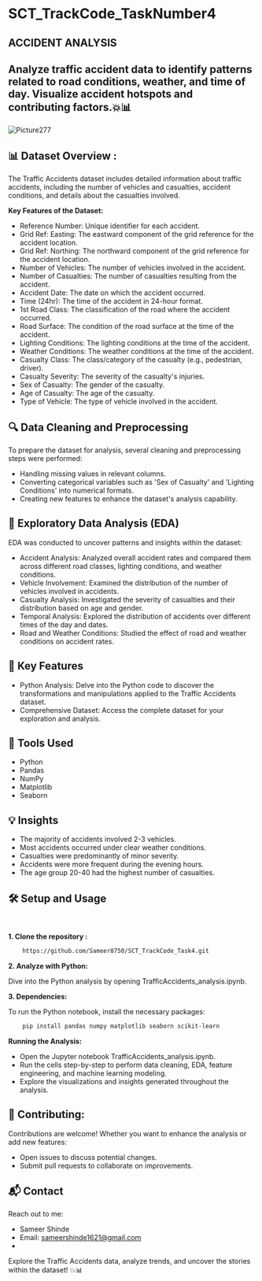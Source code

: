 # SCT_TrackCode_TaskNumber4

## ACCIDENT ANALYSIS

## Analyze traffic accident data to identify patterns related to road conditions, weather, and time of day. Visualize accident hotspots and contributing factors.💥📊


![Picture277](https://github.com/user-attachments/assets/a0917abc-161f-4691-85c9-4f914b785a7c)

## 📊 Dataset Overview :

The Traffic Accidents dataset includes detailed information about traffic accidents, including the number of vehicles and casualties, accident conditions, and details about the casualties involved.

**Key Features of the Dataset:**

- Reference Number: Unique identifier for each accident.
- Grid Ref: Easting: The eastward component of the grid reference for the accident location.
- Grid Ref: Northing: The northward component of the grid reference for the accident location.
- Number of Vehicles: The number of vehicles involved in the accident.
- Number of Casualties: The number of casualties resulting from the accident.
- Accident Date: The date on which the accident occurred.
- Time (24hr): The time of the accident in 24-hour format.
- 1st Road Class: The classification of the road where the accident occurred.
- Road Surface: The condition of the road surface at the time of the accident.
- Lighting Conditions: The lighting conditions at the time of the accident.
- Weather Conditions: The weather conditions at the time of the accident.
- Casualty Class: The class/category of the casualty (e.g., pedestrian, driver).
- Casualty Severity: The severity of the casualty's injuries.
- Sex of Casualty: The gender of the casualty.
- Age of Casualty: The age of the casualty.
- Type of Vehicle: The type of vehicle involved in the accident.

## 🔍 Data Cleaning and Preprocessing

To prepare the dataset for analysis, several cleaning and preprocessing steps were performed:

- Handling missing values in relevant columns.
- Converting categorical variables such as 'Sex of Casualty' and 'Lighting Conditions' into numerical formats.
- Creating new features to enhance the dataset's analysis capability.

## 🧪 Exploratory Data Analysis (EDA)

EDA was conducted to uncover patterns and insights within the dataset:

- Accident Analysis: Analyzed overall accident rates and compared them across different road classes, lighting conditions, and weather conditions.
- Vehicle Involvement: Examined the distribution of the number of vehicles involved in accidents.
- Casualty Analysis: Investigated the severity of casualties and their distribution based on age and gender.
- Temporal Analysis: Explored the distribution of accidents over different times of the day and dates.
- Road and Weather Conditions: Studied the effect of road and weather conditions on accident rates.

## 🚀 Key Features

- Python Analysis: Delve into the Python code to discover the transformations and manipulations applied to the Traffic Accidents dataset.
- Comprehensive Dataset: Access the complete dataset for your exploration and analysis.

## 🧰 Tools Used
- Python
- Pandas
- NumPy
- Matplotlib
- Seaborn

## 💡 Insights

- The majority of accidents involved 2-3 vehicles.
- Most accidents occurred under clear weather conditions.
- Casualties were predominantly of minor severity.
- Accidents were more frequent during the evening hours.
- The age group 20-40 had the highest number of casualties.

## 🛠️ Setup and Usage
<br>

**1. Clone the repository :**

```bash
    https://github.com/Sameer8750/SCT_TrackCode_Task4.git
```

**2. Analyze with Python:**

Dive into the Python analysis by opening TrafficAccidents_analysis.ipynb.

**3. Dependencies:**

To run the Python notebook, install the necessary packages:
```bash
    pip install pandas numpy matplotlib seaborn scikit-learn
```

**Running the Analysis:**

- Open the Jupyter notebook TrafficAccidents_analysis.ipynb.
- Run the cells step-by-step to perform data cleaning, EDA, feature engineering, and machine learning modeling.
- Explore the visualizations and insights generated throughout the analysis.

## 🤝 Contributing:

Contributions are welcome! Whether you want to enhance the analysis or add new features:

- Open issues to discuss potential changes.
- Submit pull requests to collaborate on improvements.

## 📬 Contact

Reach out to me:

- Sameer Shinde
- Email: sameershinde1621@gmail.com
- 
Explore the Traffic Accidents data, analyze trends, and uncover the stories within the dataset!  💥📊
